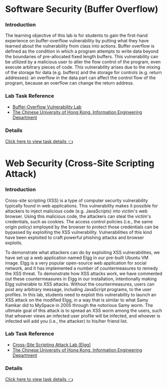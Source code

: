 # Software Security (Buffer Overflow)

### Introduction

The learning objective of this lab is for students to gain the first-hand experience on buffer-overflow vulnerability by putting what they have learned about the vulnerability from class into actions. Buffer overflow is defined as the condition in which a program attempts to write data beyond the boundaries of pre-allocated fixed length buffers. This vulnerability can be utilized by a malicious user to alter the flow control of the program, even execute arbitrary pieces of code. This vulnerability arises due to the mixing of the storage for data (e.g. buffers) and the storage for controls (e.g. return addresses): an overflow in the data part can affect the control flow of the program, because an overflow can change the return address.

### Lab Task Reference

- [Buffer-Overflow Vulnerability Lab](https://seedsecuritylabs.org/Labs_16.04/Software/Buffer_Overflow/)
- [The Chinese University of Hong Kong, Information Engineering Department](https://www.ie.cuhk.edu.hk/main/index.shtml)

### Details

<a href="./IERG4130_SoftwareLab.pdf" target="_blank">Click here to view task details 👈</a>

# Web Security (Cross-Site Scripting Attack)

### Introduction

Cross-site scripting (XSS) is a type of computer security vulnerability typically found in web applications. This vulnerability makes it possible for attackers to inject malicious code (e.g. JavaScripts) into victim's web browser. Using this malicious code, the attackers can steal the victim's credentials, such as cookies. The access control policies (i.e., the same origin policy) employed by the browser to protect those credentials can be bypassed by exploiting the XSS vulnerability. Vulnerabilities of this kind have been exploited to craft powerful phishing attacks and browser exploits.

To demonstrate what attackers can do by exploiting XSS vulnerabilities, we have set up a web application named Elgg in our pre-built Ubuntu VM image. Elgg is a very popular open-source web application for social network, and it has implemented a number of countermeasures to remedy the XSS threat. To demonstrate how XSS attacks work, we have commented out these countermeasures in Elgg in our installation, intentionally making Elgg vulnerable to XSS attacks. Without the countermeasures, users can post any arbitrary message, including JavaScript programs, to the user profiles. In this lab, students need to exploit this vulnerability to launch an XSS attack on the modified Elgg, in a way that is similar to what Samy Kamkar did to MySpace in 2005 through the notorious Samy worm. The ultimate goal of this attack is to spread an XSS worm among the users, such that whoever views an infected user profile will be infected, and whoever is infected will add you (i.e., the attacker) to his/her friend list.

### Lab Task Reference

- [Cross-Site Scripting Attack Lab (Elgg)](https://seedsecuritylabs.org/Labs_16.04/Web/Web_XSS_Elgg/)
- [The Chinese University of Hong Kong, Information Engineering Department](https://www.ie.cuhk.edu.hk/main/index.shtml)

### Details

<a href="./IERG4130_WebLab.pdf" target="_blank">Click here to view task details 👈</a>
